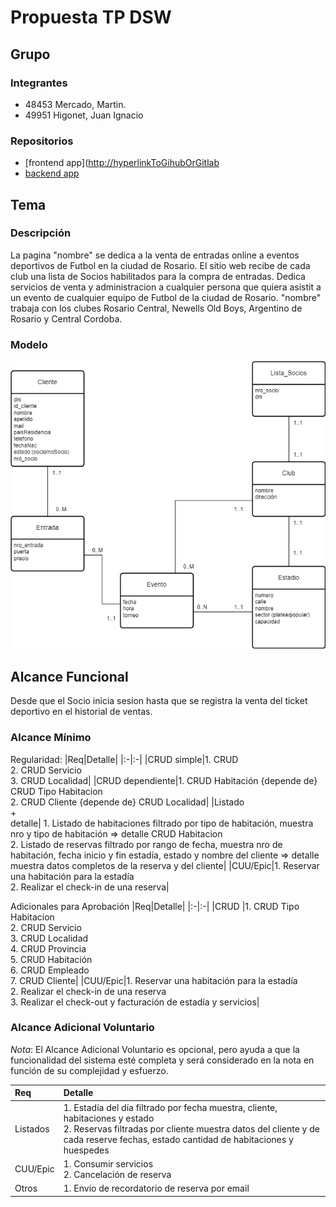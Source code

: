 # Propuesta TP DSW

## Grupo
### Integrantes
* 48453 Mercado, Martin.
* 49951 Higonet, Juan Ignacio

### Repositorios
* [frontend app]([http://hyperlinkToGihubOrGitlab](https://github.com/JuaniHigo/TP-DSW-2024/tree/main/Proyecto%20DSW/FrontEND)
* [backend app](https://github.com/JuaniHigo/TP-DSW-2024/tree/main/Proyecto%20DSW/BackEND)


## Tema
### Descripción
La pagina "nombre" se dedica a la venta de entradas online a eventos deportivos de Futbol en la ciudad de Rosario. El sitio web recibe de cada club una lista de Socios habilitados para la compra de entradas. Dedica servicios de venta y administracion a cualquier persona que quiera asistit a un evento de cualquier equipo de Futbol de la ciudad de Rosario. 
   "nombre" trabaja con los clubes Rosario Central, Newells Old Boys, Argentino de Rosario y Central Cordoba. 

### Modelo
![imagen del modelo](https://github.com/JuaniHigo/TP-DSW-2024/blob/main/Proyecto%20DSW/Imagenes/Modelo%20de%20Dominio%20DSW.drawio.png)


## Alcance Funcional 
Desde que el Socio inicia sesion hasta que se registra la venta del ticket deportivo en el historial de ventas. 
 
### Alcance Mínimo



Regularidad:
|Req|Detalle|
|:-|:-|
|CRUD simple|1. CRUD <br>2. CRUD Servicio<br>3. CRUD Localidad|
|CRUD dependiente|1. CRUD Habitación {depende de} CRUD Tipo Habitacion<br>2. CRUD Cliente {depende de} CRUD Localidad|
|Listado<br>+<br>detalle| 1. Listado de habitaciones filtrado por tipo de habitación, muestra nro y tipo de habitación => detalle CRUD Habitacion<br> 2. Listado de reservas filtrado por rango de fecha, muestra nro de habitación, fecha inicio y fin estadía, estado y nombre del cliente => detalle muestra datos completos de la reserva y del cliente|
|CUU/Epic|1. Reservar una habitación para la estadía<br>2. Realizar el check-in de una reserva|


Adicionales para Aprobación
|Req|Detalle|
|:-|:-|
|CRUD |1. CRUD Tipo Habitacion<br>2. CRUD Servicio<br>3. CRUD Localidad<br>4. CRUD Provincia<br>5. CRUD Habitación<br>6. CRUD Empleado<br>7. CRUD Cliente|
|CUU/Epic|1. Reservar una habitación para la estadía<br>2. Realizar el check-in de una reserva<br>3. Realizar el check-out y facturación de estadía y servicios|


### Alcance Adicional Voluntario

*Nota*: El Alcance Adicional Voluntario es opcional, pero ayuda a que la funcionalidad del sistema esté completa y será considerado en la nota en función de su complejidad y esfuerzo.

|Req|Detalle|
|:-|:-|
|Listados |1. Estadía del día filtrado por fecha muestra, cliente, habitaciones y estado <br>2. Reservas filtradas por cliente muestra datos del cliente y de cada reserve fechas, estado cantidad de habitaciones y huespedes|
|CUU/Epic|1. Consumir servicios<br>2. Cancelación de reserva|
|Otros|1. Envío de recordatorio de reserva por email|

